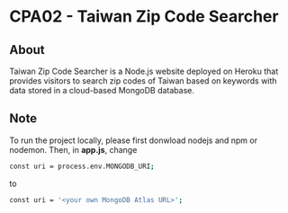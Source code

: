 # CPA02 - Taiwan Zip Code Searcher

## About
Taiwan Zip Code Searcher is a Node.js website deployed on Heroku that provides visitors to search zip codes of Taiwan based on keywords with data stored in a cloud-based MongoDB database.

## Note
To run the project locally, please first donwload nodejs and npm or nodemon. Then, in **app.js**, change

``` bash
const uri = process.env.MONGODB_URI;
```

to

``` bash
const uri = '<your own MongoDB Atlas URL>';
```
